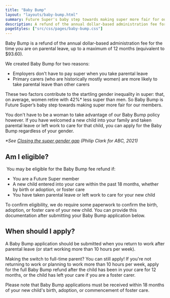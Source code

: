 ```yaml
---
title: "Baby Bump"
layout: "layouts/baby-bump.html"
summary: Future Super's baby step towards making super more fair for our members.
description: A refund of the annual dollar-based administration fee for the time you’re on parental leave, up to a maximum of 12 months ($93.60).
pageStyles: ["src/css/pages/baby-bump.css"]
---
```


Baby Bump is a refund of the annual dollar-based administration fee for the time you are on parental leave, up to a maximum of 12 months (equivalent to $93.60).

We created Baby Bump for two reasons:

- Employers don't have to pay super when you take parental leave
- Primary carers (who are historically mostly women) are more likely to take parental leave than other carers

These two factors contribute to the startling gender inequality in super: that, on average, women retire with 42%\* less super than men. So Baby Bump is Future Super’s baby step towards making super more fair for our members.

You don't have to be a woman to take advantage of our Baby Bump policy however. If you have welcomed a new child into your family and taken parental leave or left work to care for that child, you can apply for the Baby Bump regardless of your gender.

_\*See [Closing the super gender gap](https://www.abc.net.au/radio/programs/nightlife/first-hour-finance/13310718#:~:text=Women%20can%20expect%20to%20retire,bridge%20the%20super%20gender%20gap.) (Philip Clark for ABC, 2021)_

## Am I eligible?
‍
You may be eligible for the Baby Bump fee refund if:

- You are a Future Super member
- A new child entered into your care within the past 18 months, whether by birth or adoption, or foster care
- You have taken parental leave or left work to care for your new child

To confirm eligibility, we do require some paperwork to confirm the birth, adoption, or foster care of your new child. You can provide this documentation after submitting your Baby Bump application below.

## When should I apply?

‍A Baby Bump application should be submitted when you return to work after parental leave (or start working more than 10 hours per week).

Making the switch to full-time parent? You can still apply! If you're not returning to work or planning to work more than 10 hours per week, apply for the full Baby Bump refund after the child has been in your care for 12 months, or the child has left your care if you are a foster carer.

Please note that Baby Bump applications must be received within 18 months of your new child's birth, adoption, or commencement of foster care.
